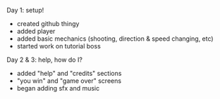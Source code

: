 Day 1: setup!
  - created github thingy
  - added player
  - added basic mechanics (shooting, direction & speed changing, etc)
  - started work on tutorial boss

Day 2 & 3: help, how do I?
  - added "help" and "credits" sections
  - "you win" and "game over" screens
  - began adding sfx and music